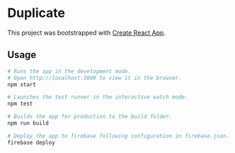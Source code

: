 # Duplicate

This project was bootstrapped with [Create React App](https://github.com/facebook/create-react-app).

## Usage

```bash
# Runs the app in the development mode.
# Open http://localhost:3000 to view it in the browser.
npm start

# Launches the test runner in the interactive watch mode.
npm test

# Builds the app for production to the build folder.
npm run build

# Deploy the app to firebase following configuration in firebase.json.
firebase deploy
```


